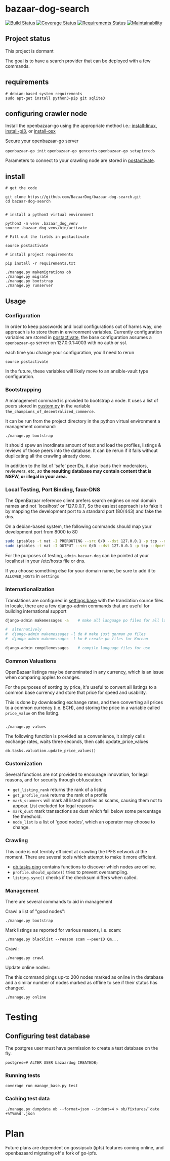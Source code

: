 # bazaar-dog-search

[![Build Status](https://travis-ci.org/BazaarDog/bazaar-dog-search.svg?branch=master)](https://travis-ci.org/BazaarDog/bazaar-dog-search)
[![Coverage Status](https://coveralls.io/repos/github/BazaarDog/bazaar-dog-search/badge.svg?branch=master)](https://coveralls.io/github/BazaarDog/bazaar-dog-search?branch=master)
[![Requirements Status](https://requires.io/github/BazaarDog/bazaar-dog-search/requirements.svg?branch=master)](https://requires.io/github/BazaarDog/bazaar-dog-search/requirements/?branch=master)
[![Maintainability](https://api.codeclimate.com/v1/badges/c8b6d655a510184b9282/maintainability)](https://codeclimate.com/github/BazaarDog/bazaar-dog-search/maintainability)

## Project status

This project is dormant 

The goal is to have a search provider that can be deployed with a few commands.    

## requirements


```
# debian-based system requirements
sudo apt-get install python3-pip git sqlite3
```

## configuring crawler node

Install the openbazaar-go using the appropriate method i.e.: [install-linux](https://github.com/OpenBazaar/openbazaar-go/blob/master/docs/install-linux.md), [install-pi3](https://github.com/OpenBazaar/openbazaar-go/blob/master/docs/install-pi3.md), or [install-osx](https://github.com/OpenBazaar/openbazaar-go/blob/master/docs/install-osx.md)
 
 Secure your openbazaar-go server
 
 `openbazaar-go init`
 `openbazaar-go gencerts`
 `openbazaar-go setapicreds`

Parameters to connect to your crawling node are stored in [postactivate](postactivate).

## install


```
# get the code

git clone https://github.com/BazaarDog/bazaar-dog-search.git
cd bazaar-dog-search


# install a python3 virtual environment

python3 -m venv .bazaar_dog_venv
source .bazaar_dog_venv/bin/activate

# Fill out the fields in postactivate

source postactivate

# install project requirements

pip install -r requirements.txt

./manage.py makemigrations ob
./manage.py migrate
./manage.py bootstrap
./manage.py runserver

```

## Usage


### Configuration

In order to keep passwords and local configurations out of harms way, one approach is to store them in environment
variables. Currently configuration variables are stored in [postactivate](postactivate), the base configuration
assumes a `openbazaar-go` server on 127.0.0.1:4003 with no auth or ssl.

each time you change your configuration, you'll need to rerun

```
source postactivate
```

In the future, these variables will likely move to an ansible-vault type configuration.


### Bootstrapping

A management command is provided to bootstrap a node. It uses a list of peers stored in [custom.py](custom.py) in
the variable `the_champions_of_decentralized_commerce`.

It can be run from the project directory in the python virtual environment a management command:

```
./manage.py bootstrap
```

It should spew an inordinate amount of text and load the profiles, listings & reviews of those
peers into the database. It can be rerun if it fails without duplicating all the crawling already done.

In addition to the list of 'safe' peerIDs, it also loads their moderators, reviewers, etc, *so* **the resulting
database may contain content that is NSFW, or illegal in your area.**


### Local Testing, Port Binding, faux-DNS

The OpenBazaar reference client prefers search engines on real domain names and not 'localhost' or '127.0.0.1',
So the easiest approach is to fake it by mapping the development port to a standard port (80/443) and fake the dns.

On a debian-based system, the following commands should map your development port from 8000 to 80

```bash
sudo iptables -t nat -I PREROUTING --src 0/0 --dst 127.0.0.1 -p tcp --dport 80 -j REDIRECT --to-ports 8000
sudo iptables -t nat -I OUTPUT --src 0/0 --dst 127.0.0.1 -p tcp --dport 80 -j REDIRECT --to-ports 8000
```

For the purposes of testing, `admin.bazaar.dog` can be pointed at your localhost in your /etc/hosts file or dns.

If you choose something else for your domain name, be sure to add it to `ALLOWED_HOSTS` in `settings`

### Internationalization

Translations are configured in [settings.base](bazaar_dog/settings/base.py) with the translation source files in locale, there are a few django-admin
commands that are useful for building international support

```bash
django-admin makemessages -a    # make all language po files for all languages in settings

#  alternatively
#  django-admin makemessages -l de # make just german po files
#  django-admin makemessages -l ko # create po files for Korean

django-admin compilemessages    # compile language files for use

```

### Common Valuations

OpenBazaar listings may be denominated in any currency, which is an issue when comparing apples to oranges.

For the purposes of sorting by price, it's useful to convert all listings to a common base currency and store
that price for speed and usability.

This is done by downloading exchange rates, and then converting all prices to a common currency (i.e. BCH), and storing
the price in a variable called `price_value` on the listing.

```

./manage.py values

```

The following function is provided as a convenience, it simply calls exchange rates, waits three seconds,
then calls update_price_values

```
ob.tasks.valuation.update_price_values()
```

### Customization

Several functions are not provided to encourage innovation, for legal reasons, and for security through obfuscation.

* `get_listing_rank` returns the rank of a listing
* `get_profile_rank` returns the rank of a profile
* `mark_scammers` will mark all listed profiles as scams, causing them not to appear. List excluded for legal reasons
* `mark_dust` mark transactions as dust which fall below some percentage fee threshold.
* `node_list` is a list of 'good nodes', which an operator may choose to change.

### Crawling

This code is not terribly efficient at crawling the IPFS network at the moment. There are several tools which
attempt to make it more efficient.

* [ob.tasks.ping](ob/tasks/ping.py) contains functions to discover which nodes are online.
* `profile.should_update()` tries to prevent oversampling.
* `listing.sync()` checks if the checksum differs when called.

### Management

There are several commands to aid in management 

Crawl a list of "good nodes":

`./manage.py bootstrap`

Mark listings as reported for various reasons, i.e. scam:

`./manage.py blacklist --reason scam --peerID Qm...`

Crawl:

`./manage.py crawl`

Update online nodes:

The this command pings up-to 200 nodes marked as online in the database
and a similar number of nodes marked as offline to see if their
status has changed.

`./manage.py online`



# Testing

## Configuring test database

The postgres user must have permission to create a test database on the fly. 

    postgres=# ALTER USER bazaardog CREATEDB;

### Running tests

    coverage run manage_base.py test
    
### Caching test data

    ./manage.py dumpdata ob --format=json --indent=4 > ob/fixtures/`date +%Y%m%d`.json
    
# Plan
Future plans are dependent on gossipsub (ipfs) features coming online,
 and openbazaard migrating off a fork of go-ipfs.
